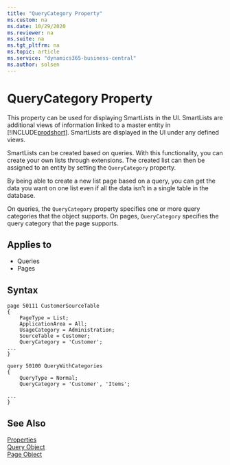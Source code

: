 ```yaml
---
title: "QueryCategory Property"
ms.custom: na
ms.date: 10/29/2020
ms.reviewer: na
ms.suite: na
ms.tgt_pltfrm: na
ms.topic: article
ms.service: "dynamics365-business-central"
ms.author: solsen
---
```

 
# QueryCategory Property

This property can be used for displaying SmartLists in the UI. SmartLists are additional views of information linked to a master entity in [!INCLUDE[prodshort](../includes/prodshort.md)]. SmartLists are displayed in the UI under any defined views.

SmartLists can be created based on queries. With this functionality, you can create your own lists through extensions. The created list can then be assigned to an entity by setting the `QueryCategory` property.

By being able to create a new list page based on a query, you can get the data you want on one list even if all the data isn’t in a single table in the database.

On queries, the `QueryCategory` property specifies one or more query categories that the object supports. On pages, `QueryCategory` specifies the query category that the page supports.

## Applies to  

- Queries
- Pages

## Syntax

```al
page 50111 CustomerSourceTable
{
    PageType = List;
    ApplicationArea = All;
    UsageCategory = Administration;
    SourceTable = Customer;
    QueryCategory = 'Customer';
...
}
```
```al
query 50100 QueryWithCategories
{
    QueryType = Normal;
    QueryCategory = 'Customer', 'Items';

...
}
```



## See Also  
[Properties](devenv-properties.md)   
[Query Object](../devenv-query-object.md)  
[Page Object](../devenv-page-object.md)

